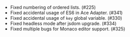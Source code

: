 * Fixed numbering of ordered lists. (#225)
* Fixed accidental usage of ES6 in Ace Adapter. (#341)
* Fixed accidental usage of `key` global variable. (#330)
* Fixed headless mode after jsdom upgrade. (#334)
* Fixed multiple bugs for Monaco editor support. (#325)
